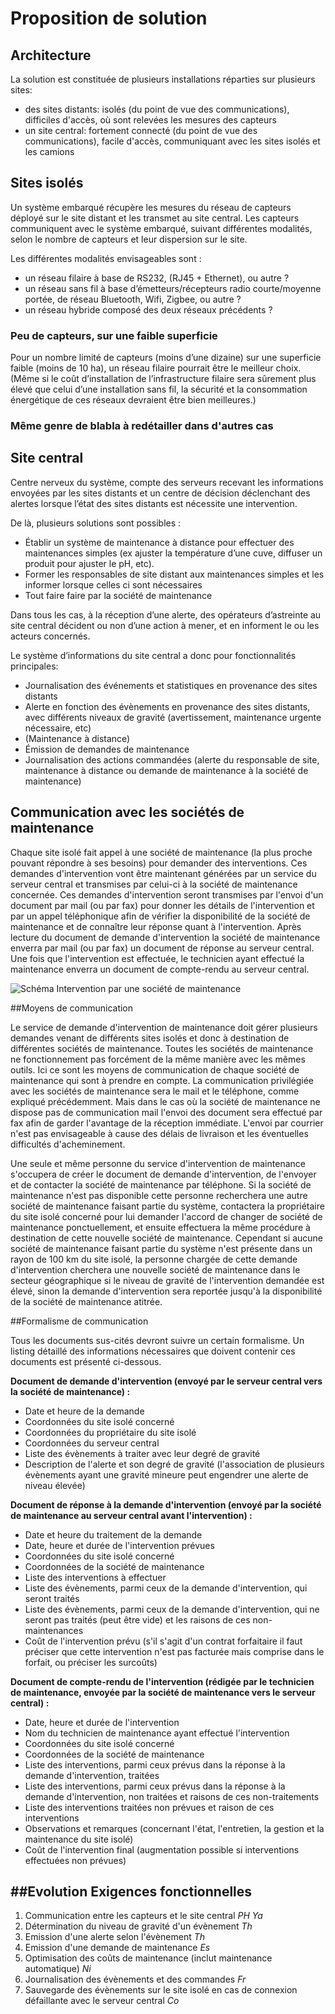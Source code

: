 Proposition de solution
==

Architecture
--

La solution est constituée de plusieurs installations réparties sur plusieurs sites:
- des sites distants: isolés (du point de vue des communications), difficiles d'accès, où sont relevées les mesures des capteurs
- un site central: fortement connecté (du point de vue des communications), facile d'accès, communiquant avec les sites isolés et les camions

Sites isolés
--

Un système embarqué récupère les mesures du réseau de capteurs déployé sur le site distant et les transmet au site central.
Les capteurs communiquent avec le système embarqué, suivant différentes modalités, selon le nombre de capteurs et leur dispersion sur le site.

Les différentes modalités envisageables sont :
- un réseau filaire à base de RS232, (RJ45 + Ethernet), ou autre ?
- un réseau sans fil à base d’émetteurs/récepteurs radio courte/moyenne portée, de réseau Bluetooth, Wifi, Zigbee, ou autre ?
- un réseau hybride composé des deux réseaux précédents ?

### Peu de capteurs, sur une faible superficie
Pour un nombre limité de capteurs (moins d’une dizaine) sur une superficie faible (moins de 10 ha), un réseau filaire pourrait être le meilleur choix. (Même si le coût d’installation de l’infrastructure filaire sera sûrement plus élevé que celui d’une installation sans fil, la sécurité et la consommation énergétique de ces réseaux devraient être bien meilleures.)

### Même genre de blabla à redétailler dans d'autres cas

Site central
--
Centre nerveux du système, compte des serveurs recevant les informations envoyées par les sites distants et un centre de décision déclenchant des alertes lorsque l’état des sites distants est nécessite une intervention.

De là, plusieurs solutions sont possibles :
- Établir un système de maintenance à distance pour effectuer des maintenances simples (ex ajuster la température d’une cuve, diffuser un produit pour ajuster le pH, etc).
- Former les responsables de site distant aux maintenances simples et les informer lorsque celles ci sont nécessaires
- Tout faire faire par la société de maintenance

Dans tous les cas, à la réception d’une alerte, des opérateurs d’astreinte au site central décident ou non d’une action à mener, et en informent le ou les acteurs concernés.

Le système d’informations du site central a donc pour fonctionnalités principales:
- Journalisation des événements et statistiques en provenance des sites distants
- Alerte en fonction des évènements en provenance des sites distants, avec différents niveaux de gravité (avertissement, maintenance urgente nécessaire, etc)
- (Maintenance à distance)
- Émission de demandes de maintenance
- Journalisation des actions commandées (alerte du responsable de site, maintenance à distance ou demande de maintenance à la société de maintenance)

Communication avec les sociétés de maintenance
--

Chaque site isolé fait appel à une société de maintenance (la plus proche pouvant répondre à ses besoins) pour demander des interventions.
Ces demandes d'intervention vont être maintenant générées par un service du serveur central et transmises par celui-ci à la société de maintenance concernée.
Ces demandes d'intervention seront transmises par l'envoi d'un document par mail (ou par fax) pour donner les détails de l'intervention et par un appel téléphonique afin de vérifier la disponibilité de la société de maintenance et de connaître leur réponse quant à l'intervention.
Après lecture du document de demande d'intervention la société de maintenance enverra par mail (ou par fax) un document de réponse au serveur central.
Une fois que l'intervention est effectuée, le technicien ayant effectué la maintenance enverra un document de compte-rendu au serveur central.

![Schéma Intervention par une société de maintenance](https://raw.github.com/Hexanome4113/projet-ingenierie/master/images/CommunicationSocieteMaintenance.png "Schéma Intervention par une société de maintenance")

##Moyens de communication

Le service de demande d'intervention de maintenance doit gérer plusieurs demandes venant de différents sites isolés et donc à destination de différentes sociétés de maintenance.
Toutes les sociétés de maintenance ne fonctionnement pas forcément de la même manière avec les mêmes outils. Ici ce sont les moyens de communication de chaque société de maintenance qui sont à prendre en compte.
La communication privilégiée avec les sociétés de maintenance sera le mail et le téléphone, comme expliqué précédemment. Mais dans le cas où la société de maintenance ne dispose pas de communication mail l'envoi des document sera effectué par fax afin de garder l'avantage de la réception immédiate.
L'envoi par courrier n'est pas envisageable à cause des délais de livraison et les éventuelles difficultés d'acheminement.

Une seule et même personne du service d'intervention de maintenance s'occupera de créer le document de demande d'intervention, de l'envoyer et de contacter la société de maintenance par téléphone.
Si la société de maintenance n'est pas disponible cette personne recherchera une autre société de maintenance faisant partie du système, contactera la propriétaire du site isolé concerné pour lui demander l'accord de changer de société de maintenance ponctuellement, et ensuite effectuera la même procédure à destination de cette nouvelle société de maintenance.
Cependant si aucune société de maintenance faisant partie du système n'est présente dans un rayon de 100 km du site isolé, la personne chargée de cette demande d'intervention cherchera une nouvelle société de maintenance dans le secteur géographique si le niveau de gravité de l'intervention demandée est élevé, sinon la demande d'intervention sera reportée jusqu'à la disponibilité de la société de maintenance atitrée.

##Formalisme de communication

Tous les documents sus-cités devront suivre un certain formalisme. Un listing détaillé des informations nécessaires que doivent contenir ces documents est présenté ci-dessous.

**Document de demande d'intervention (envoyé par le serveur central vers la société de maintenance) :**
 - Date et heure de la demande
 - Coordonnées du site isolé concerné
 - Coordonnées du propriétaire du site isolé
 - Coordonnées du serveur central
 - Liste des évènements à traiter avec leur degré de gravité
 - Description de l'alerte et son degré de gravité (l'association de plusieurs évènements ayant une gravité mineure peut engendrer une alerte de niveau élevée)

**Document de réponse à la demande d'intervention (envoyé par la société de maintenance au serveur central avant l'intervention) :**
 - Date et heure du traitement de la demande
 - Date, heure et durée de l'intervention prévues
 - Coordonnées du site isolé concerné
 - Coordonnées de la société de maintenance
 - Liste des interventions à effectuer
 - Liste des évènements, parmi ceux de la demande d'intervention, qui seront traités
 - Liste des évènements, parmi ceux de la demande d'intervention, qui ne seront pas traités (peut être vide) et les raisons de ces non-maintenances
 - Coût de l'intervention prévu (s'il s'agit d'un contrat forfaitaire il faut préciser que cette intervention n'est pas facturée mais comprise dans le forfait, ou préciser les surcoûts)

**Document de compte-rendu de l'intervention (rédigée par le technicien de maintenance, envoyée par la société de maintenance vers le serveur central) :**
 - Date, heure et durée de l'intervention
 - Nom du technicien de maintenance ayant effectué l'intervention
 - Coordonnées du site isolé concerné
 - Coordonnées de la société de maintenance
 - Liste des interventions, parmi ceux prévus dans la réponse à la demande d'intervention, traitées
 - Liste des interventions, parmi ceux prévus dans la réponse à la demande d'intervention, non traitées et raisons de ces non-traitements
 - Liste des interventions traitées non prévues et raison de ces interventions
 - Observations et remarques (concernant l'état, l'entretien, la gestion et la maintenance du site isolé)
 - Coût de l'intervention final (augmentation possible si interventions effectuées non prévues)

##Evolution
Exigences fonctionnelles
---

1. Communication entre les capteurs et le site central *PH Ya*
2. Détermination du niveau de gravité d'un évènement *Th*
3. Emission d'une alerte selon l'évènement *Th* 
4. Emission d'une demande de maintenance *Es*
5. Optimisation des coûts de maintenance (inclut maintenance automatique) *Ni*
6. Journalisation des évènements et des commandes *Fr*
7. Sauvegarde des évènements sur le site isolé en cas de connexion défaillante avec le serveur central *Co*

